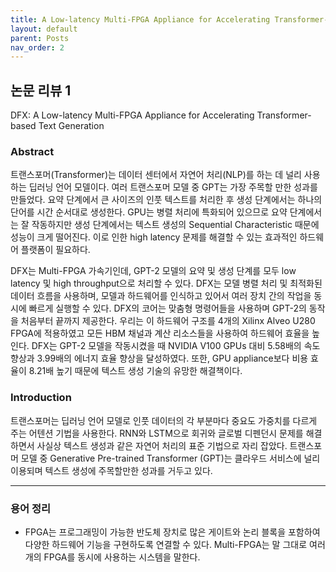 ```yaml
---
title: A Low-latency Multi-FPGA Appliance for Accelerating Transformer-based Text Generation
layout: default
parent: Posts
nav_order: 2
---
```


## 논문 리뷰 1  

DFX: A Low-latency Multi-FPGA Appliance for Accelerating Transformer-based Text Generation


### Abstract  

트랜스포머(Transformer)는 데이터 센터에서 자연어 처리(NLP)를 하는 데 널리 사용하는 딥러닝 언어 모델이다. 여러 트랜스포머 모델 중 GPT는 가장 주목할 만한 성과를 만들었다. 요약 단계에서 큰 사이즈의 인풋 텍스트를 처리한 후 생성 단계에서는 하나의 단어를 시간 순서대로 생성한다. GPU는 병렬 처리에 특화되어 있으므로 요약 단계에서는 잘 작동하지만 생성 단계에서는 텍스트 생성의 Sequential Characteristic 때문에 성능이 크게 떨어진다. 이로 인한 high latency 문제를 해결할 수 있는 효과적인 하드웨어 플랫폼이 필요하다.  

DFX는 Multi-FPGA 가속기인데, GPT-2 모델의 요약 및 생성 단계를 모두 low latency 및 high throughput으로 처리할 수 있다. DFX는 모델 병렬 처리 및 최적화된 데이터 흐름을 사용하며, 모델과 하드웨어를 인식하고 있어서 여러 장치 간의 작업을 동시에 빠르게 실행할 수 있다. DFX의 코어는 맞춤형 명령어들을 사용하며 GPT-2의 동작을 처음부터 끝까지 제공한다. 우리는 이 하드웨어 구조를 4개의 Xilinx Alveo U280 FPGA에 적용하였고 모든 HBM 채널과 계산 리소스들을 사용하여 하드웨어 효율을 높인다. DFX는 GPT-2 모델을 작동시켰을 때 NVIDIA V100 GPUs 대비 5.58배의 속도 향상과 3.99배의 에너지 효율 향상을 달성하였다. 또한, GPU appliance보다 비용 효율이 8.21배 높기 때문에 텍스트 생성 기술의 유망한 해결책이다.

### Introduction

트랜스포머는 딥러닝 언어 모델로 인풋 데이터의 각 부분마다 중요도 가중치를 다르게 주는 어텐션 기법을 사용한다. RNN와 LSTM으로 회귀와 글로벌 디펜던시 문제를 해결하면서 사실상 텍스트 생성과 같은 자연어 처리의 표준 기법으로 자리 잡았다. 트랜스포머 모델 중 Generative Pre-trained Transformer (GPT)는 클라우드 서비스에 널리 이용되며 텍스트 생성에 주목할만한 성과를 거두고 있다.  








---
### 용어 정리
- FPGA는 프로그래밍이 가능한 반도체 장치로 많은 게이트와 논리 블록을 포함하여 다양한 하드웨어 기능을 구현하도록 연결할 수 있다. Multi-FPGA는 말 그대로 여러 개의 FPGA를 동시에 사용하는 시스템을 말한다.



